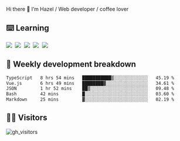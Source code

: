 
Hi there 👋 I’m Hazel / Web developer / coffee lover

## ⌨️ Learning

<samp>
 <a href="https://github.com/vuejs/core"><img src="https://api.iconify.design/logos:vue.svg" /></a>
  <a href="https://github.com/vuejs/core"><img src="https://api.iconify.design/logos:react.svg" /></a>
  <a href="https://github.com/vitejs/vite"><img src="https://api.iconify.design/logos:vitejs.svg" /></a>
  <a href="https://github.com/microsoft/TypeScript"><img src="https://api.iconify.design/logos:typescript-icon.svg" /></a> 
  <a href="https://github.com/unocss/unocss"><img src="https://api.iconify.design/logos:unocss.svg" /></a>
  

</samp>


## 🦀 Weekly development breakdown

<!--START_SECTION:waka-->

```txt
TypeScript   8 hrs 54 mins   ███████████▒░░░░░░░░░░░░░   45.19 %
Vue.js       6 hrs 49 mins   ████████▓░░░░░░░░░░░░░░░░   34.61 %
JSON         1 hr 52 mins    ██▒░░░░░░░░░░░░░░░░░░░░░░   09.48 %
Bash         42 mins         █░░░░░░░░░░░░░░░░░░░░░░░░   03.60 %
Markdown     25 mins         ▓░░░░░░░░░░░░░░░░░░░░░░░░   02.19 %
```

<!--END_SECTION:waka-->
## 👬🏻 Visitors

![gh_visitors](https://profile-counter.glitch.me/Hazel-Lin/count.svg)

